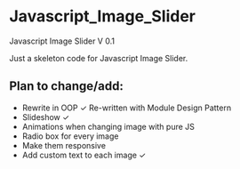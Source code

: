 Javascript_Image_Slider
=======================

Javascript Image Slider V 0.1

Just a skeleton code for Javascript Image Slider. 

<h2> Plan to change/add: </h2>

  <ul>
    <li>Rewrite in OOP ✓ Re-written with Module Design Pattern </li>
    <li>Slideshow ✓</li>
    <li>Animations when changing image with pure JS</li>
    <li>Radio box for every image</li>
    <li>Make them responsive</li>
    <li>Add custom text to each image ✓ </li>
  </ul>


